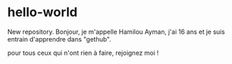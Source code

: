# hello-world
New  repository.
Bonjour, je m'appelle Hamilou Ayman, j'ai 16 ans et je suis entrain d'apprendre dans "gethub".

pour tous ceux qui n'ont rien à faire, rejoignez moi !
